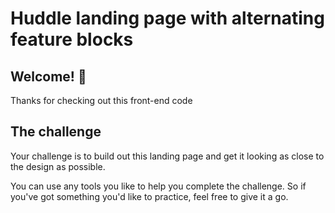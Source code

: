#  Huddle landing page with alternating feature blocks


## Welcome! 👋

Thanks for checking out this front-end code


## The challenge

Your challenge is to build out this landing page and get it looking as close to the design as possible.

You can use any tools you like to help you complete the challenge. So if you've got something you'd like to practice, feel free to give it a go.